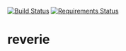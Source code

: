 [![Build Status](https://travis-ci.org/devenney/reverie.svg?branch=master)](https://travis-ci.org/devenney/reverie)
[![Requirements Status](https://requires.io/github/devenney/reverie/requirements.svg?branch=travisci)](https://requires.io/github/devenney/reverie/requirements/?branch=travisci)

# reverie
